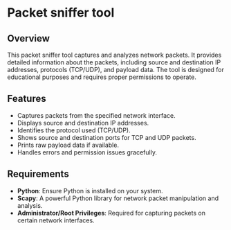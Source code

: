 # Packet sniffer tool

## Overview

This packet sniffer tool captures and analyzes network packets. It provides detailed information about the packets, including source and destination IP addresses, protocols (TCP/UDP), and payload data. The tool is designed for educational purposes and requires proper permissions to operate.

## Features

- Captures packets from the specified network interface.
- Displays source and destination IP addresses.
- Identifies the protocol used (TCP/UDP).
- Shows source and destination ports for TCP and UDP packets.
- Prints raw payload data if available.
- Handles errors and permission issues gracefully.

## Requirements

- **Python**: Ensure Python is installed on your system.
- **Scapy**: A powerful Python library for network packet manipulation and analysis.
- **Administrator/Root Privileges**: Required for capturing packets on certain network interfaces.


